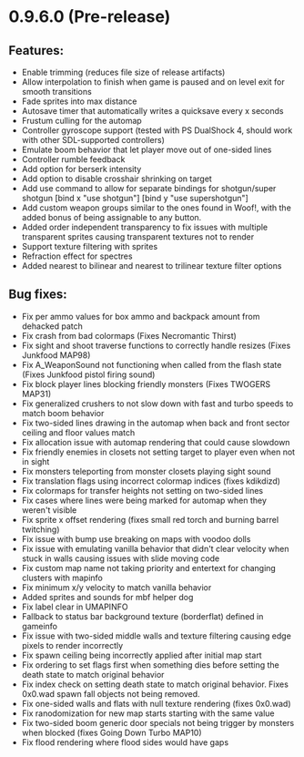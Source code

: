 # 0.9.6.0 (Pre-release)

## Features:
  - Enable trimming (reduces file size of release artifacts)
  - Allow interpolation to finish when game is paused and on level exit for smooth transitions
  - Fade sprites into max distance
  - Autosave timer that automatically writes a quicksave every x seconds
  - Frustum culling for the automap
  - Controller gyroscope support (tested with PS DualShock 4, should work with other SDL-supported controllers)
  - Emulate boom behavior that let player move out of one-sided lines
  - Controller rumble feedback
  - Add option for berserk intensity
  - Add option to disable crosshair shrinking on target
  - Add use command to allow for separate bindings for shotgun/super shotgun [bind x "use shotgun"] [bind y "use supershotgun"]
  - Add custom weapon groups similar to the ones found in Woof!, with the added bonus of being assignable to any button.
  - Added order independent transparency to fix issues with multiple transparent sprites causing transparent textures not to render
  - Support texture filtering with sprites
  - Refraction effect for spectres
  - Added nearest to bilinear and nearest to trilinear texture filter options

## Bug fixes:
  - Fix per ammo values for box ammo and backpack amount from dehacked patch
  - Fix crash from bad colormaps (Fixes Necromantic Thirst)
  - Fix sight and shoot traverse functions to correctly handle resizes (Fixes Junkfood MAP98)
  - Fix A_WeaponSound not functioning when called from the flash state (Fixes Junkfood pistol firing sound)
  - Fix block player lines blocking friendly monsters (Fixes TWOGERS MAP31)
  - Fix generalized crushers to not slow down with fast and turbo speeds to match boom behavior
  - Fix two-sided lines drawing in the automap when back and front sector ceiling and floor values match
  - Fix allocation issue with automap rendering that could cause slowdown
  - Fix friendly enemies in closets not setting target to player even when not in sight
  - Fix monsters teleporting from monster closets playing sight sound
  - Fix translation flags using incorrect colormap indices (fixes kdikdizd)
  - Fix colormaps for transfer heights not setting on two-sided lines
  - Fix cases where lines were being marked for automap when they weren't visible
  - Fix sprite x offset rendering (fixes small red torch and burning barrel twitching)
  - Fix issue with bump use breaking on maps with voodoo dolls
  - Fix issue with emulating vanilla behavior that didn't clear velocity when stuck in walls causing issues with slide moving code
  - Fix custom map name not taking priority and entertext for changing clusters with mapinfo
  - Fix minimum x/y velocity to match vanilla behavior
  - Added sprites and sounds for mbf helper dog
  - Fix label clear in UMAPINFO
  - Fallback to status bar background texture (borderflat) defined in gameinfo
  - Fix issue with two-sided middle walls and texture filtering causing edge pixels to render incorrectly
  - Fix spawn ceiling being incorrectly applied after initial map start
  - Fix ordering to set flags first when something dies before setting the death state to match original behavior
  - Fix index check on setting death state to match original behavior. Fixes 0x0.wad spawn fall objects not being removed.
  - Fix one-sided walls and flats with null texture rendering (fixes 0x0.wad)
  - Fix ranodomization for new map starts starting with the same value
  - Fix two-sided boom generic door specials not being trigger by monsters when blocked (fixes Going Down Turbo MAP10)
  - Fix flood rendering where flood sides would have gaps